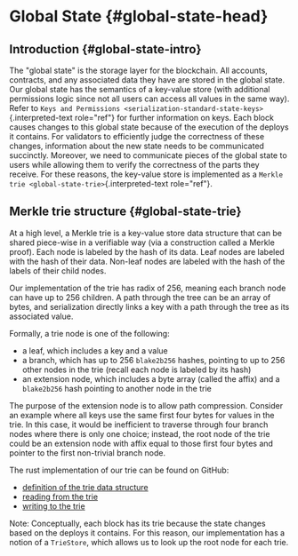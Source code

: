 # Global State {#global-state-head}

## Introduction {#global-state-intro}

The "global state" is the storage layer for the blockchain. All accounts, contracts, and any associated data they have are stored in the global state. Our global state has the semantics of a key-value store (with additional permissions logic since not all users can access all values in the same way). Refer to `Keys and Permissions <serialization-standard-state-keys>`{.interpreted-text role="ref"} for further information on keys. Each block causes changes to this global state because of the execution of the deploys it contains. For validators to efficiently judge the correctness of these changes, information about the new state needs to be communicated succinctly. Moreover, we need to communicate pieces of the global state to users while allowing them to verify the correctness of the parts they receive. For these reasons, the key-value store is implemented as a `Merkle trie <global-state-trie>`{.interpreted-text role="ref"}.

## Merkle trie structure {#global-state-trie}

At a high level, a Merkle trie is a key-value store data structure that can be shared piece-wise in a verifiable way (via a construction called a Merkle proof). Each node is labeled by the hash of its data. Leaf nodes are labeled with the hash of their data. Non-leaf nodes are labeled with the hash of the labels of their child nodes.

Our implementation of the trie has radix of 256, meaning each branch node can have up to 256 children. A path through the tree can be an array of bytes, and serialization directly links a key with a path through the tree as its associated value.

Formally, a trie node is one of the following:

-   a leaf, which includes a key and a value
-   a branch, which has up to 256 `blake2b256` hashes, pointing to up to 256 other nodes in the trie (recall each node is labeled by its hash)
-   an extension node, which includes a byte array (called the affix) and a `blake2b256` hash pointing to another node in the trie

The purpose of the extension node is to allow path compression. Consider an example where all keys use the same first four bytes for values in the trie. In this case, it would be inefficient to traverse through four branch nodes where there is only one choice; instead, the root node of the trie could be an extension node with affix equal to those first four bytes and pointer to the first non-trivial branch node.

The rust implementation of our trie can be found on GitHub:

-   [definition of the trie data structure](https://github.com/dimension-labs/dimension-node/blob/cb1d20ad1ea6e245cd8237f9406885a1e785c669/execution_engine/src/storage/trie/mod.rs#L320)
-   [reading from the trie](https://github.com/dimension-labs/dimension-node/blob/cb1d20ad1ea6e245cd8237f9406885a1e785c669/execution_engine/src/storage/trie_store/operations/mod.rs#L37)
-   [writing to the trie](https://github.com/dimension-labs/dimension-node/blob/cb1d20ad1ea6e245cd8237f9406885a1e785c669/execution_engine/src/storage/trie_store/operations/mod.rs#L638)

Note: Conceptually, each block has its trie because the state changes based on the deploys it contains. For this reason, our implementation has a notion of a `TrieStore`, which allows us to look up the root node for each trie.
